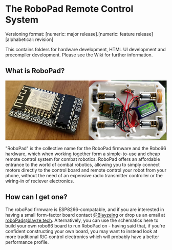 # The RoboPad Remote Control System

Versioning format: [numeric: major release].[numeric: feature release][alphabetical: revision]

This contains folders for hardware development, HTML UI development and precompiler development. Please see the Wiki for further information.

## What is RoboPad?

![A V2 RoboPad board on it's own and a V1 RoboPad board in-place in a combat robot](/documentation/images/header.png)

"RoboPad" is the collective name for the RoboPad firmware and the Robo66 hardware, which when working together form a simple-to-use and cheap remote control system for combat robotics.
RoboPad offers an affordable entrance to the world of combat robotics, allowing you to simply connect motors directly to the control board and remote control your robot from your phone, without the need of an expensive radio transmitter controller or the wiring-in of reciever electronics.

## How can I get one?
The roboPad firmware is ESP8266-compatable, and if you are interested in having a small form-factor board contact [@Blayzeing](https://www.twitter.com/Blayzeing/) or drop us an email at roboPad@blayze.tech.
Alternatively, you can use the schematics here to build your own robo66 board to run RoboPad on - having said that, if you're confident constructing your own board, you may want to instead look at more traditional R/C control electronics which will probably have a better performance profile.
